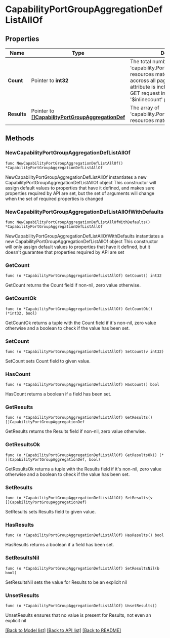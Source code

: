 # CapabilityPortGroupAggregationDefListAllOf

## Properties

Name | Type | Description | Notes
------------ | ------------- | ------------- | -------------
**Count** | Pointer to **int32** | The total number of &#39;capability.PortGroupAggregationDef&#39; resources matching the request, accross all pages. The &#39;Count&#39; attribute is included when the HTTP GET request includes the &#39;$inlinecount&#39; parameter. | [optional] 
**Results** | Pointer to [**[]CapabilityPortGroupAggregationDef**](capability.PortGroupAggregationDef.md) | The array of &#39;capability.PortGroupAggregationDef&#39; resources matching the request. | [optional] 

## Methods

### NewCapabilityPortGroupAggregationDefListAllOf

`func NewCapabilityPortGroupAggregationDefListAllOf() *CapabilityPortGroupAggregationDefListAllOf`

NewCapabilityPortGroupAggregationDefListAllOf instantiates a new CapabilityPortGroupAggregationDefListAllOf object
This constructor will assign default values to properties that have it defined,
and makes sure properties required by API are set, but the set of arguments
will change when the set of required properties is changed

### NewCapabilityPortGroupAggregationDefListAllOfWithDefaults

`func NewCapabilityPortGroupAggregationDefListAllOfWithDefaults() *CapabilityPortGroupAggregationDefListAllOf`

NewCapabilityPortGroupAggregationDefListAllOfWithDefaults instantiates a new CapabilityPortGroupAggregationDefListAllOf object
This constructor will only assign default values to properties that have it defined,
but it doesn't guarantee that properties required by API are set

### GetCount

`func (o *CapabilityPortGroupAggregationDefListAllOf) GetCount() int32`

GetCount returns the Count field if non-nil, zero value otherwise.

### GetCountOk

`func (o *CapabilityPortGroupAggregationDefListAllOf) GetCountOk() (*int32, bool)`

GetCountOk returns a tuple with the Count field if it's non-nil, zero value otherwise
and a boolean to check if the value has been set.

### SetCount

`func (o *CapabilityPortGroupAggregationDefListAllOf) SetCount(v int32)`

SetCount sets Count field to given value.

### HasCount

`func (o *CapabilityPortGroupAggregationDefListAllOf) HasCount() bool`

HasCount returns a boolean if a field has been set.

### GetResults

`func (o *CapabilityPortGroupAggregationDefListAllOf) GetResults() []CapabilityPortGroupAggregationDef`

GetResults returns the Results field if non-nil, zero value otherwise.

### GetResultsOk

`func (o *CapabilityPortGroupAggregationDefListAllOf) GetResultsOk() (*[]CapabilityPortGroupAggregationDef, bool)`

GetResultsOk returns a tuple with the Results field if it's non-nil, zero value otherwise
and a boolean to check if the value has been set.

### SetResults

`func (o *CapabilityPortGroupAggregationDefListAllOf) SetResults(v []CapabilityPortGroupAggregationDef)`

SetResults sets Results field to given value.

### HasResults

`func (o *CapabilityPortGroupAggregationDefListAllOf) HasResults() bool`

HasResults returns a boolean if a field has been set.

### SetResultsNil

`func (o *CapabilityPortGroupAggregationDefListAllOf) SetResultsNil(b bool)`

 SetResultsNil sets the value for Results to be an explicit nil

### UnsetResults
`func (o *CapabilityPortGroupAggregationDefListAllOf) UnsetResults()`

UnsetResults ensures that no value is present for Results, not even an explicit nil

[[Back to Model list]](../README.md#documentation-for-models) [[Back to API list]](../README.md#documentation-for-api-endpoints) [[Back to README]](../README.md)


